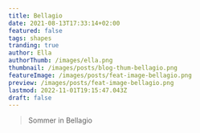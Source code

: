 ```yaml
---
title: Bellagio
date: 2021-08-13T17:33:14+02:00
featured: false
tags: shapes
tranding: true
author: Ella
authorThumb: /images/ella.png
thumbnail: /images/posts/blog-thum-bellagio.png
featureImage: /images/posts/feat-image-bellagio.png
preview: /images/posts/feat-image-bellagio.png
lastmod: 2022-11-01T19:15:47.043Z
draft: false
---
```


> Sommer in Bellagio